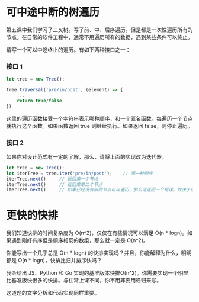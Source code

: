 # 可中途中断的树遍历
第五课中我们学习了二叉树。写了前、中、后序遍历。但是都是一次性遍历所有的节点。在日常的软件工程中，通常不用遍历所有的数据，遇到某些条件可以终止。

请写一个可以中途终止的遍历。有如下两种接口之一：
### 接口 1
```js
let tree = new Tree();

tree.traversal('pre/in/post', (element) => {
    ...
    return true/false
})
```
这里的遍历函数接受一个字符串表示哪种顺序，和一个匿名函数。每遍历一个节点就执行这个函数。如果函数返回 true 则继续执行。如果返回 false，则停止遍历。

### 接口 2
如果你对设计范式有一定的了解，那么，请将上面的实现改为迭代器。
```js
let tree = new Tree();
let iterTree = tree.iter('pre/in/post');    // 哪一种顺序
iterTree.next()     // 返回第一个节点
iterTree.next()     // 返回第第二个节点
iterTree.next()     // 如果已经没有新的节点可以遍历，那么请返回一个错误。取决于你使用的语言，可以选择抛出异常或者返回（数值，错误）对。
```

# 更快的快排
我们知道快排的时间复杂度为 O(n^2)，仅仅在有些情况可以满足 O(n * logn)。如果遇到刚好有序但是顺序相反的数组，那么就一定是 O(n^2)。

你能写出一个几乎总是 O(n * logn) 的快排实现吗？并且，你能解释为什么，明明都是 O(n * logn)，快排比归并排序快吗？

我会给出 JS、Python 和 Go 实现的基准版本快排O(n^2)。你需要实现一个明显比基准版快很多的快排。与往常上课不同，你不用非要用递归来写。

这道题的文字分析和代码实现同样重要。
